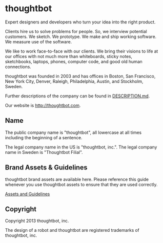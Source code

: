 thoughtbot
==========

Expert designers and developers who turn your idea into the right product.

Clients hire us to solve problems for people. So, we interview potential
customers. We sketch. We prototype. We make and ship working software.
We measure use of the software.

We like to work face-to-face with our clients. We bring their visions to
life at our offices with not much more than whiteboards, sticky notes,
sketchbooks, laptops, phones, computer code, and good old human
connections.

thoughtbot was founded in 2003 and has offices in Boston, San Francisco, New
York City, Denver, Raleigh, Philadelphia, Austin, and Stockholm, Sweden.

Further descriptions of the company can be found in
[DESCRIPTION.md](DESCRIPTION.md).

Our website is <http://thoughtbot.com>.

Name
----

The public company name is "thoughtbot", all lowercase at all times
including the beginning of a sentence.

The legal company name in the US is "thoughtbot, inc.". The legal
company name in Sweden is "Thoughtbot Filial".

Brand Assets & Guidelines
-----

thoughtbot brand assets are available here. Please reference this guide whenever you use thoughtbot assets to ensure that they are used correctly.

[Assets and Guidelines](http://thoughtbot.github.io/presskit)

Copyright
---------

Copyright 2013 thoughtbot, inc.

The design of a robot and thoughtbot are registered trademarks of thoughtbot, inc.
